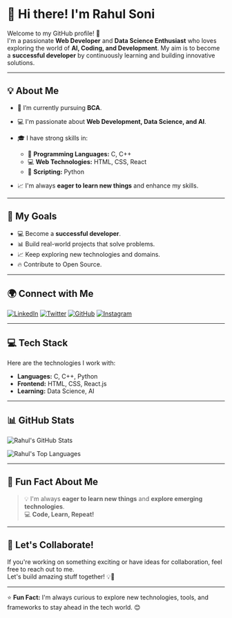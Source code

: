 # 👋 Hi there! I'm Rahul Soni

Welcome to my GitHub profile! 🚀  
I'm a passionate **Web Developer** and **Data Science Enthusiast** who loves exploring the world of **AI, Coding, and Development**. My aim is to become a **successful developer** by continuously learning and building innovative solutions.

---

## 💡 About Me
- 🌱 I’m currently pursuing **BCA**.
- 💻 I'm passionate about **Web Development, Data Science, and AI**.
- 🎓 I have strong skills in:  
   - 💠 **Programming Languages:** C, C++  
   - 💻 **Web Technologies:** HTML, CSS, React  
   - 🐍 **Scripting:** Python  

- 📈 I'm always **eager to learn new things** and enhance my skills.

---

## 🎯 My Goals
- 💻 Become a **successful developer**.
- 📊 Build real-world projects that solve problems.
- 📈 Keep exploring new technologies and domains.
- 🔥 Contribute to Open Source.

---

## 🌍 Connect with Me
[![LinkedIn](https://img.shields.io/badge/LinkedIn-0A66C2?style=for-the-badge&logo=linkedin&logoColor=white)](https://www.linkedin.com/in/rahul-soni-507621280/)
[![Twitter](https://img.shields.io/badge/Twitter-1DA1F2?style=for-the-badge&logo=twitter&logoColor=white)](https://x.com/rahul1201_)
[![GitHub](https://img.shields.io/badge/GitHub-181717?style=for-the-badge&logo=github&logoColor=white)](https://github.com/rahul12-01)
[![Instagram](https://img.shields.io/badge/Instagram-E4405F?style=for-the-badge&logo=instagram&logoColor=white)](https://www.instagram.com/rahul12.01/)

---

## 💻 Tech Stack
Here are the technologies I work with:  
- **Languages:** C, C++, Python  
- **Frontend:** HTML, CSS, React.js  
- **Learning:** Data Science, AI

---

## 📊 GitHub Stats
![Rahul's GitHub Stats](https://github-readme-stats.vercel.app/api?username=rahul12-01&show_icons=true&theme=radical)

![Rahul's Top Languages](https://github-readme-stats.vercel.app/api/top-langs/?username=rahul12-01&layout=compact&theme=radical)

---

## 🤩 Fun Fact About Me
> 💡 I'm always **eager to learn new things** and **explore emerging technologies**.  
> 💻 **Code, Learn, Repeat!**

---

## 🚀 Let's Collaborate!
If you're working on something exciting or have ideas for collaboration, feel free to reach out to me.  
Let's build amazing stuff together! 💡🚀  

---

⭐ **Fun Fact:** I'm always curious to explore new technologies, tools, and frameworks to stay ahead in the tech world. 😊  
